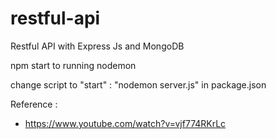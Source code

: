 # restful-api
Restful API with Express Js and MongoDB

npm start to running nodemon

change script to "start" : "nodemon server.js" in package.json

Reference :
- https://www.youtube.com/watch?v=vjf774RKrLc
